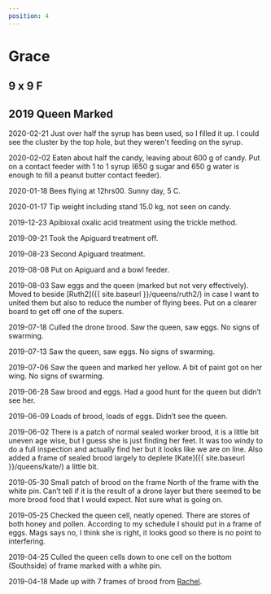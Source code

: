 ```yaml
---
position: 4
---
```

# Grace
## 9 x 9 F
## 2019 Queen Marked

2020-02-21 Just over half the syrup has been used, so I filled it up.  I could see the cluster by the top hole, but they weren't feeding on the syrup.

2020-02-02 Eaten about half the candy, leaving about 600 g of candy.  Put on a contact feeder with 1 to 1 syrup (650 g sugar and 650 g water is enough to fill a peanut butter contact feeder).

2020-01-18 Bees flying at 12hrs00.  Sunny day, 5 C.

2020-01-17 Tip weight including stand 15.0 kg, not seen on candy.

2019-12-23 Apibioxal oxalic acid treatment using the trickle method.

2019-09-21 Took the Apiguard treatment off.

2019-08-23 Second Apiguard treatment.

2019-08-08 Put on Apiguard and a bowl feeder.

2019-08-03 Saw eggs and the queen (marked but not very effectively).  Moved to beside [Ruth2]({{ site.baseurl }}/queens/ruth2/) in case I want to united them but also to reduce the number of flying bees.  Put on a clearer board to get off one of the supers.

2019-07-18 Culled the drone brood. Saw the queen, saw eggs.  No signs of swarming.

2019-07-13 Saw the queen, saw eggs.  No signs of swarming.

2019-07-06 Saw the queen and marked her yellow.  A bit of paint got on her wing.  No signs of swarming.

2019-06-28 Saw brood and eggs.  Had a good hunt for the queen but didn’t see her.

2019-06-09 Loads of brood, loads of eggs.  Didn’t see the queen.

2019-06-02 There is a patch of normal sealed worker brood, it is a little bit uneven age wise, but I guess she is just finding her feet.  It was too windy to do a full inspection and actually find her but it looks like we are on line.  Also added a frame of sealed brood largely to deplete [Kate]({{ site.baseurl }}/queens/kate/) a little bit.

2019-05-30 Small patch of brood on the frame North of the frame with the white pin.  Can’t tell if it is the result of a drone layer but there seemed to be more brood food that I would expect.  Not sure what is going on.

2019-05-25 Checked the queen cell, neatly opened. There are stores of both honey and pollen.  According to my schedule I should put in a frame of eggs.  Mags says no, I think she is right, it looks good so there is no point to interfering.

2019-04-25 Culled the queen cells down to one cell on the bottom (Southside) of frame marked with a white pin.

2019-04-18 Made up with 7 frames of brood from [Rachel](https://docs.google.com/document/d/1vhHjKS5c_HKZsu1NNEyvZDKIFqx6f8HpBWs_Ql1dk7I). 